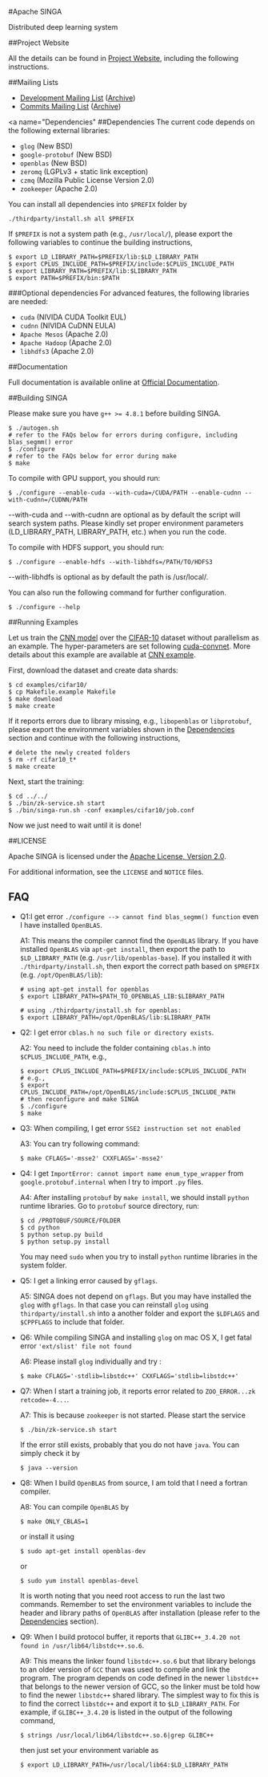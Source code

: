 #Apache SINGA

Distributed deep learning system

##Project Website

All the details can be found in [Project Website](http://singa.incubator.apache.org), including the following instructions.

##Mailing Lists

* [Development Mailing List](mailto:dev-subscribe@singa.incubator.apache.org) ([Archive](http://mail-archives.apache.org/mod_mbox/singa-dev/))
* [Commits Mailing List](mailto:commits-subscribe@singa.incubator.apache.org) ([Archive](http://mail-archives.apache.org/mod_mbox/singa-commits/))

<a name="Dependencies"</a>
##Dependencies
The current code depends on the following external libraries:

  * `glog` (New BSD)
  * `google-protobuf` (New BSD)
  * `openblas` (New BSD)
  * `zeromq` (LGPLv3 + static link exception)
  * `czmq` (Mozilla Public License Version 2.0)
  * `zookeeper` (Apache 2.0)

You can install all dependencies into `$PREFIX` folder by

    ./thirdparty/install.sh all $PREFIX

If `$PREFIX` is not a system path (e.g., `/usr/local/`), please export the following
variables to continue the building instructions,

    $ export LD_LIBRARY_PATH=$PREFIX/lib:$LD_LIBRARY_PATH
    $ export CPLUS_INCLUDE_PATH=$PREFIX/include:$CPLUS_INCLUDE_PATH
    $ export LIBRARY_PATH=$PREFIX/lib:$LIBRARY_PATH
    $ export PATH=$PREFIX/bin:$PATH

###Optional dependencies
For advanced features, the following libraries are needed:

  * `cuda` (NIVIDA CUDA Toolkit EUL)
  * `cudnn` (NIVIDA CuDNN EULA)
  * `Apache Mesos` (Apache 2.0)
  * `Apache Hadoop` (Apache 2.0)
  * `libhdfs3` (Apache 2.0)

##Documentation

Full documentation is available online at [Official Documentation](https://singa.incubator.apache.org/docs/overview.html).

##Building SINGA

Please make sure you have `g++ >= 4.8.1` before building SINGA.

    $ ./autogen.sh
    # refer to the FAQs below for errors during configure, including blas_segmm() error
    $ ./configure
    # refer to the FAQs below for error during make
    $ make

To compile with GPU support, you should run:

    $ ./configure --enable-cuda --with-cuda=/CUDA/PATH --enable-cudnn --with-cudnn=/CUDNN/PATH

--with-cuda and --with-cudnn are optional as by default the script will search system paths.
Please kindly set proper environment parameters (LD_LIBRARY_PATH, LIBRARY_PATH, etc.) when you run the code.

To compile with HDFS support, you should run:

    $ ./configure --enable-hdfs --with-libhdfs=/PATH/TO/HDFS3

--with-libhdfs is optional as by default the path is /usr/local/.

You can also run the following command for further configuration.

    $ ./configure --help


##Running Examples

Let us train the [CNN model](http://papers.nips.cc/paper/4824-imagenet-classification-with-deep-convolutional-neural-networks) over the
[CIFAR-10](http://www.cs.toronto.edu/~kriz/cifar.html) dataset without parallelism as an example. The hyper-parameters
are set following [cuda-convnet](https://code.google.com/p/cuda-convnet/). More details about this example are available
at [CNN example](http://singa.incubator.apache.org/docs/cnn).

First, download the dataset and create data shards:

    $ cd examples/cifar10/
    $ cp Makefile.example Makefile
    $ make download
    $ make create

If it reports errors due to library missing, e.g., `libopenblas` or `libprotobuf`,
please export the environment variables shown in the [Dependencies](#Dependencies) section and
continue with the following instructions,

    # delete the newly created folders
    $ rm -rf cifar10_t*
    $ make create

Next, start the training:

    $ cd ../../
    $ ./bin/zk-service.sh start
    $ ./bin/singa-run.sh -conf examples/cifar10/job.conf

Now we just need to wait until it is done!

##LICENSE

Apache SINGA is licensed under the [Apache License, Version 2.0](http://www.apache.org/licenses/LICENSE-2.0).

For additional information, see the `LICENSE` and `NOTICE` files.

## FAQ

* Q1:I get error `./configure --> cannot find blas_segmm() function` even I
have installed `OpenBLAS`.

  A1: This means the compiler cannot find the `OpenBLAS` library. If you have installed `OpenBLAS` via `apt-get install`, then export the path to `$LD_LIBRARY_PATH` (e.g. `/usr/lib/openblas-base`). If you installed it with
  `./thirdparty/install.sh`, then export the correct path based on `$PREFIX` (e.g. `/opt/OpenBLAS/lib`):

      # using apt-get install for openblas
      $ export LIBRARY_PATH=$PATH_TO_OPENBLAS_LIB:$LIBRARY_PATH

      # using ./thirdparty/install.sh for openblas:
      $ export LIBRARY_PATH=/opt/OpenBLAS/lib:$LIBRARY_PATH


* Q2: I get error `cblas.h no such file or directory exists`.

  A2: You need to include the folder containing `cblas.h` into `$CPLUS_INCLUDE_PATH`,
  e.g.,

      $ export CPLUS_INCLUDE_PATH=$PREFIX/include:$CPLUS_INCLUDE_PATH
      # e.g.,
      $ export CPLUS_INCLUDE_PATH=/opt/OpenBLAS/include:$CPLUS_INCLUDE_PATH
      # then reconfigure and make SINGA
      $ ./configure
      $ make


* Q3: When compiling, I get error `SSE2 instruction set not enabled`

  A3: You can try following command:

      $ make CFLAGS='-msse2' CXXFLAGS='-msse2'


* Q4: I get `ImportError: cannot import name enum_type_wrapper` from
`google.protobuf.internal` when I try to import `.py` files.

  A4: After installing `protobuf` by `make install`, we should install `python`
  runtime libraries. Go to `protobuf` source directory, run:

      $ cd /PROTOBUF/SOURCE/FOLDER
      $ cd python
      $ python setup.py build
      $ python setup.py install

  You may need `sudo` when you try to install `python` runtime libraries in
  the system folder.


* Q5: I get a linking error caused by `gflags`.

  A5: SINGA does not depend on `gflags`. But you may have installed the `glog` with
  `gflags`. In that case you can reinstall `glog` using `thirdparty/install.sh` into
  a another folder and export the `$LDFLAGS` and `$CPPFLAGS` to include that folder.


* Q6: While compiling SINGA and installing `glog` on mac OS X, I get fatal error
`'ext/slist' file not found`

  A6: Please install `glog` individually and try :

      $ make CFLAGS='-stdlib=libstdc++' CXXFLAGS='stdlib=libstdc++'

* Q7: When I start a training job, it reports error related to `ZOO_ERROR...zk retcode=-4...`.

  A7: This is because `zookeeper` is not started. Please start the service

      $ ./bin/zk-service.sh start

  If the error still exists, probably that you do not have `java`. You can simply
  check it by

      $ java --version

* Q8: When I build `OpenBLAS` from source, I am told that I need a fortran compiler.

  A8: You can compile `OpenBLAS` by

      $ make ONLY_CBLAS=1

  or install it using

      $ sudo apt-get install openblas-dev

  or

      $ sudo yum install openblas-devel

  It is worth noting that you need root access to run the last two commands.
  Remember to set the environment variables to include the header and library
  paths of `OpenBLAS` after installation (please refer to the [Dependencies](#Dependencies) section).

* Q9: When I build protocol buffer, it reports that `GLIBC++_3.4.20 not found in /usr/lib64/libstdc++.so.6`.

  A9: This means the linker found `libstdc++.so.6` but that library
  belongs to an older version of `GCC` than was used to compile and link the
  program. The program depends on code defined in
  the newer `libstdc++` that belongs to the newer version of GCC, so the linker
  must be told how to find the newer `libstdc++` shared library.
  The simplest way to fix this is to find the correct `libstdc++` and export it to
  `$LD_LIBRARY_PATH`. For example, if `GLIBC++_3.4.20` is listed in the output of the
  following command,

      $ strings /usr/local/lib64/libstdc++.so.6|grep GLIBC++

  then just set your environment variable as

      $ export LD_LIBRARY_PATH=/usr/local/lib64:$LD_LIBRARY_PATH
